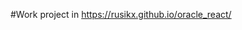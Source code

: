 #Work project in <a hrref="https://rusikx.github.io/oracle_react/">https://rusikx.github.io/oracle_react/</a>